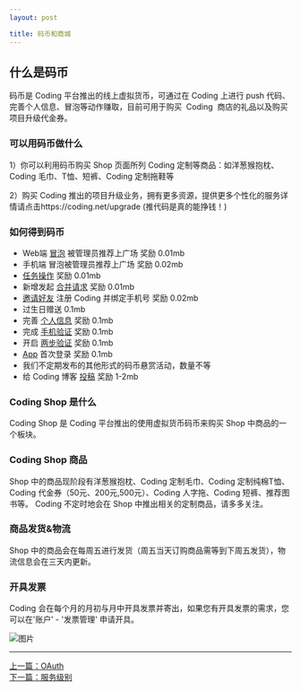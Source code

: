 ```yaml
---
layout: post

title: 码币和商城
---
```


## 什么是码币

码币是 Coding 平台推出的线上虚拟货币，可通过在 Coding 上进行 push 代码、完善个人信息、冒泡等动作赚取，目前可用于购买  Coding  商店的礼品以及购买项目升级代金券。

### 可以用码币做什么

1）你可以利用码币购买 Shop 页面所列 Coding 定制等商品：如洋葱猴抱枕、Coding 毛巾、T恤、短裤、Coding 定制拖鞋等

2）购买 Coding 推出的项目升级业务，拥有更多资源，提供更多个性化的服务详情请点击https://coding.net/upgrade
(推代码是真的能挣钱！)

### 如何得到码币

- Web端 [冒泡](https://coding.net/pp) 被管理员推荐上广场 奖励 0.01mb
- 手机端 冒泡被管理员推荐上广场 奖励 0.02mb
- [任务操作](https://coding.net/help/doc/project/task.html) 奖励 0.01mb
- 新增发起 [合并请求](https://coding.net/help/doc/git/git-branch.html#section-4) 奖励 0.01mb
- [邀请好友](https://coding.net/user/relationship/friends) 注册 Coding 并绑定手机号 奖励 0.02mb
- 过生日赠送 0.1mb
- 完善 [个人信息](https://coding.net/user/account/setting/basic) 奖励 0.1mb
- 完成 [手机验证](https://coding.net/user/account/setting/basic) 奖励 0.1mb
- 开启 [两步验证](https://coding.net/help/doc/account/2fa.html) 奖励 0.1mb
- [App](https://coding.net/app)  首次登录 奖励 0.1mb
- 我们不定期发布的其他形式的码币悬赏活动，数量不等
- 给 Coding 博客 [投稿](https://coding.net/u/coding/p/Blog/git)  奖励 1-2mb

### Coding Shop 是什么

Coding Shop 是 Coding 平台推出的使用虚拟货币码币来购买 Shop 中商品的一个板块。

### Coding Shop 商品

Shop 中的商品现阶段有洋葱猴抱枕、Coding 定制毛巾、Coding 定制纯棉T恤、Coding 代金券（50元、200元,500元）、Coding 人字拖、Coding 短裤、推荐图书等。
Coding 不定时地会在 Shop 中推出相关的定制商品，请多多关注。

### 商品发货&物流

Shop 中的商品会在每周五进行发货（周五当天订购商品需等到下周五发货），物流信息会在三天内更新。

### 开具发票

Coding 会在每个月的月初与月中开具发票并寄出，如果您有开具发票的需求，您可以在'账户' - '发票管理' 申请开具。

 ![图片](https://dn-coding-net-production-pp.qbox.me/fc711403-176a-444e-8894-9e4b3db98f60.png) 

---



  <div class="footer-nav">
  <div class="left-nav"><i class="fa fa-angle-left"></i><a href="/help/doc/account/oauth.html">上一篇：OAuth</a></div>
  <div class="right-nav"><a href="/help/doc/account/service-level.html">下一篇：服务级别</a><i class="fa fa-angle-right"></i></div>
  </div>
